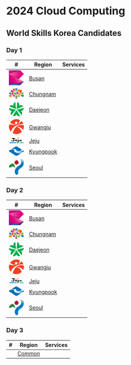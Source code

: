 # 2024 Cloud Computing
## World Skills Korea Candidates

### Day 1 
| # | Region | Services |
| ------------- | ------------- | ------------- |
| <img src="/.docs/busan.svg" alt="BS" width="40px" /> | [Busan](https://github.com/AWS-Skills/Training/tree/main/busan/day1) | |
| <img src="/.docs/chungnam.svg" alt="CN" width="40px" /> | [Chungnam](https://github.com/AWS-Skills/Training/tree/main/chungnam/day1) | |
| <img src="/.docs/daejeon.svg" alt="DJ" width="40px" /> | [Daejeon](https://github.com/AWS-Skills/Training/tree/main/daejeon/day1) | |
| <img src="/.docs/gwangju.svg" alt="GJ" width="40px" /> | [Gwangju](https://github.com/AWS-Skills/Training/tree/main/gwangju/day1) | |
| <img src="/.docs/jeju.svg" alt="JJ" width="40px" /> | [Jeju](https://github.com/AWS-Skills/Training/tree/main/jeju/day1) | |
| <img src="/.docs/kyungpook.svg" alt="KP" width="40px" /> | [Kyungpook](https://github.com/AWS-Skills/Training/tree/main/kyungpook/day1) | |
| <img src="/.docs/seoul.svg" alt="SU" width="40px" /> | [Seoul](https://github.com/AWS-Skills/Training/tree/main/seoul/day1) | |

### Day 2
| # | Region | Services |
| ------------- | ------------- | ------------- |
| <img src="/.docs/busan.svg" alt="BS" width="40px" /> | [Busan](https://github.com/AWS-Skills/Training/tree/main/busan/day2) | |
| <img src="/.docs/chungnam.svg" alt="CN" width="40px" /> | [Chungnam](https://github.com/AWS-Skills/Training/tree/main/chungnam/day2) | |
| <img src="/.docs/daejeon.svg" alt="DJ" width="40px" /> | [Daejeon](https://github.com/AWS-Skills/Training/tree/main/daejeon/day2) | |
| <img src="/.docs/gwangju.svg" alt="GJ" width="40px" /> | [Gwangju](https://github.com/AWS-Skills/Training/tree/main/gwangju/day2) | |
| <img src="/.docs/jeju.svg" alt="JJ" width="40px" /> | [Jeju](https://github.com/AWS-Skills/Training/tree/main/jeju/day2) | |
| <img src="/.docs/kyungpook.svg" alt="KP" width="40px" /> | [Kyungpook](https://github.com/AWS-Skills/Training/tree/main/kyungpook/day2) | |
| <img src="/.docs/seoul.svg" alt="SU" width="40px" /> | [Seoul](https://github.com/AWS-Skills/Training/tree/main/seoul/day2) | |

### Day 3
| # | Region | Services |
| ------------- | ------------- | ------------- |
| | [Common](https://github.com/AWS-Skills/Training/tree/main/common/day3) |  |
